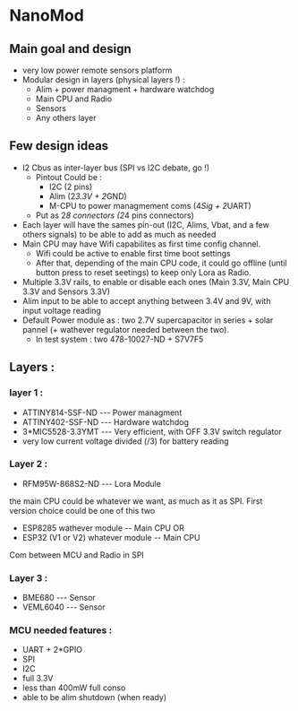 # NanoMod


## Main goal and design

- very low power remote sensors platform
- Modular design in layers (physical layers !) : 
	- Alim + power managment + hardware watchdog 
	- Main CPU and Radio
	- Sensors
	- Any others layer

## Few design ideas 

-  I2 Cbus as inter-layer bus (SPI vs I2C debate, go !)
	- Pintout Could be :
		* I2C (2 pins)
		* Alim (2*3.3V + 2*GND)
		* M-CPU to power managmement coms (4*Sig + 2*UART)
	- Put as 2*8 connectors (2*4 pins connectors)
- Each layer will have the sames pin-out (I2C, Alims, Vbat, and a few others signals) to be able to add as much as needed
- Main CPU may have Wifi capabilites as first time config channel.
	- Wifi could be active to enable first time boot settings
	- After that, depending of the main CPU code, it could go offline (until button press to reset seetings) 
	to keep only Lora as Radio.
- Multiple 3.3V rails, to enable or disable each ones (Main 3.3V, Main CPU 3.3V and Sensors 3.3V)
- Alim input to be able to accept anything between 3.4V and 9V, with input voltage reading
- Default Power module as : two 2.7V supercapacitor in series + solar pannel (+ wathever regulator needed between the two).
	- In test system : two 478-10027-ND + S7V7F5

## Layers :
 
 ### layer 1 : 
- ATTINY814-SSF-ND --- Power managment
- ATTINY402-SSF-ND --- Hardware watchdog 
- 3*MIC5528-3.3YMT ---  Very efficient, with OFF 3.3V switch regulator
- very low current voltage divided (/3) for battery reading

### Layer 2 : 
- RFM95W-868S2-ND  --- Lora Module 

the main CPU could be whatever we want, as much as it as SPI. First version choice could be one of this two 
- ESP8285 wathever module -- Main CPU
OR
- ESP32 (V1 or V2) whatever module  -- Main CPU

Com between MCU and Radio in SPI

### Layer 3 :
- BME680 --- Sensor
- VEML6040 --- Sensor


### MCU needed features :

- UART + 2*GPIO
- SPI
- I2C
- full 3.3V
- less than 400mW full conso
- able to be alim shutdown (when ready)
